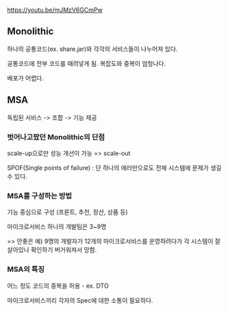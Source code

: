 https://youtu.be/mJMzV6GCmPw

## Monolithic

하나의 공통코드(ex. share.jar)와 각각의 서비스들이 나누어져 있다.

공통코드에 전부 코드를 때려넣게 됨. 복잡도와 중복이 엄청나다.

배포가 어렵다.


## MSA

독립된 서비스 -> 조합 -> 기능 제공   


### 벗어나고팠던 Monolithic의 단점

scale-up으로만 성능 개선이 가능 => scale-out

SPOF(Single points of failure) : 단 하나의 에러만으로도 전체 시스템에 문제가 생길 수 있다.


### MSA를 구성하는 방법

기능 중심으로 구성 (프론트, 추천, 정산, 상품 등)

마이크로서비스 하나의 개발팀은 3~9명

=> 안좋은 예) 9명의 개발자가 12개의 마이크로서비스를 운영하려다가 각 시스템이 잘 살아있나 확인하기 버거워져서 망함.

### MSA의 특징

어느 정도 코드의 중복을 허용 - ex. DTO

마이크로서비스끼리 각자의 Spec에 대한 소통이 필요하다.



